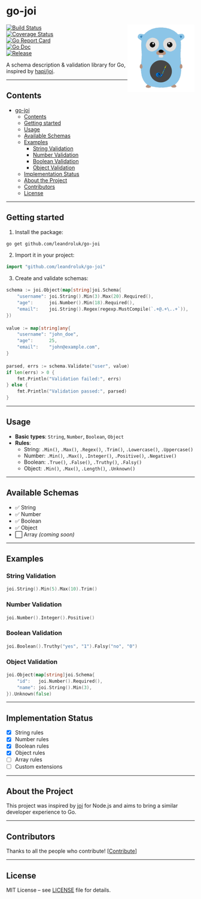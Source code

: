# go-joi

<img align="right" width="180px" src="https://raw.githubusercontent.com/leandroluk/go-joi/refs/heads/master/assets/go-joi.png">

[![Build Status](https://github.com/leandroluk/go-joi/actions/workflows/ci.yml/badge.svg?branch=main)](https://github.com/leandroluk/go-joi/actions)  
[![Coverage Status](https://img.shields.io/codecov/c/github/leandroluk/go-joi/main.svg)](https://codecov.io/gh/leandroluk/go-joi)  
[![Go Report Card](https://goreportcard.com/badge/github.com/leandroluk/go-joi)](https://goreportcard.com/report/github.com/leandroluk/go-joi)  
[![Go Doc](https://godoc.org/github.com/leandroluk/go-joi?status.svg)](https://pkg.go.dev/github.com/leandroluk/go-joi)  
[![Release](https://img.shields.io/github/release/leandroluk/go-joi.svg?style=flat-square)](https://github.com/leandroluk/go-joi/releases)  

A schema description & validation library for Go, inspired by [hapi/joi](https://github.com/hapijs/joi).

---

## Contents
- [go-joi](#go-joi)
  - [Contents](#contents)
  - [Getting started](#getting-started)
  - [Usage](#usage)
  - [Available Schemas](#available-schemas)
  - [Examples](#examples)
    - [String Validation](#string-validation)
    - [Number Validation](#number-validation)
    - [Boolean Validation](#boolean-validation)
    - [Object Validation](#object-validation)
  - [Implementation Status](#implementation-status)
  - [About the Project](#about-the-project)
  - [Contributors](#contributors)
  - [License](#license)

---

## Getting started

1. Install the package:

```sh
go get github.com/leandroluk/go-joi
```

2. Import it in your project:

```go
import "github.com/leandroluk/go-joi"
```

3. Create and validate schemas:

```go
schema := joi.Object(map[string]joi.Schema{
    "username": joi.String().Min(3).Max(20).Required(),
    "age":      joi.Number().Min(18).Required(),
    "email":    joi.String().Regex(regexp.MustCompile(`.+@.+\..+`)),
})

value := map[string]any{
    "username": "john_doe",
    "age":      25,
    "email":    "john@example.com",
}

parsed, errs := schema.Validate("user", value)
if len(errs) > 0 {
    fmt.Println("Validation failed:", errs)
} else {
    fmt.Println("Validation passed:", parsed)
}
```

---

## Usage

- **Basic types**: `String`, `Number`, `Boolean`, `Object`
- **Rules**:  
  - String: `.Min()`, `.Max()`, `.Regex()`, `.Trim()`, `.Lowercase()`, `.Uppercase()`  
  - Number: `.Min()`, `.Max()`, `.Integer()`, `.Positive()`, `.Negative()`  
  - Boolean: `.True()`, `.False()`, `.Truthy()`, `.Falsy()`  
  - Object: `.Min()`, `.Max()`, `.Length()`, `.Unknown()`  

---

## Available Schemas
- ✅ String
- ✅ Number
- ✅ Boolean
- ✅ Object
- ⬜ Array *(coming soon)*

---

## Examples

### String Validation
```go
joi.String().Min(5).Max(10).Trim()
```

### Number Validation
```go
joi.Number().Integer().Positive()
```

### Boolean Validation
```go
joi.Boolean().Truthy("yes", "1").Falsy("no", "0")
```

### Object Validation
```go
joi.Object(map[string]joi.Schema{
    "id":   joi.Number().Required(),
    "name": joi.String().Min(3),
}).Unknown(false)
```

---

## Implementation Status
- [x] String rules
- [x] Number rules
- [x] Boolean rules
- [x] Object rules
- [ ] Array rules
- [ ] Custom extensions

---

## About the Project
This project was inspired by [joi](https://github.com/hapijs/joi) for Node.js and aims to bring a similar developer experience to Go.

---

## Contributors
Thanks to all the people who contribute! [[Contribute](CONTRIBUTING.md)]

---

## License
MIT License – see [LICENSE](LICENSE) file for details.
